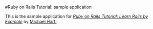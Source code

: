 #Ruby on Rails Tutorial: sample application

This is the sample application for
[*Ruby on Rails Tutorial: Learn Rails by
Example*](http://railstutorial.org/)
by [Michael Hartl](http://michaelhartl.com/).
